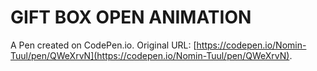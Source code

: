 # GIFT BOX OPEN ANIMATION

A Pen created on CodePen.io. Original URL: [https://codepen.io/Nomin-Tuul/pen/QWeXrvN](https://codepen.io/Nomin-Tuul/pen/QWeXrvN).


